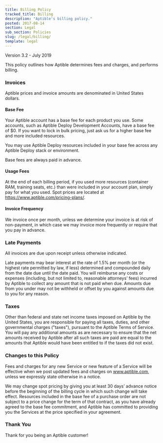```yaml
---
title: Billing Policy
tracked_title: Billing
description: "Aptible's billing policy."
posted: 2017-08-14
section: Legal
sub_section: Policies
slug: /legal/billing/
template: legal
---
```

<!-- Reference Links -->
[Terms of Service]:/legal/terms-of-service

Version 3.2 - July 2019

This policy outlines how Aptible determines fees and charges, and performs billing. 

### Invoices
Aptible prices and invoice amounts are denominated in United States dollars.

#### Base Fee
Your Aptible account has a base fee for each product you use. Some accounts, such as Aptible Deploy Development Accounts, have a base fee of $0. If you want to lock in bulk pricing, just ask us for a higher base fee and more included resources.

You may use Aptible Deploy resources included in your base fee across any Aptible Deploy stack or environment. 

Base fees are always paid in advance.

#### Usage Fees
At the end of each billing period, if you used more resources (container RAM, training seats, etc.) than were included in your account plan, simply pay for what you used. Spot prices are located at https://www.aptible.com/pricing-plans/.

#### Invoice Frequency
We invoice once per month, unless we determine your invoice is at risk of non-payment, in which case we may invoice more frequently or require that you pay in advance.

### Late Payments
All invoices are due upon receipt unless otherwise indicated.

Late payments may bear interest at the rate of 1.5% per month (or the highest rate permitted by law, if less) determined and compounded daily from the date due until the date paid. You will reimburse any costs or expenses (including, but not limited to, reasonable attorneys’ fees) incurred by Aptible to collect any amount that is not paid when due. Amounts due from you under may not be withheld or offset by you against amounts due to you for any reason.

### Taxes  
Other than federal and state net income taxes imposed on Aptible by the United States, you are responsible for paying all taxes, duties, and other governmental charges ("taxes"), pursuant to the Aptible Terms of Service. You will pay any additional amounts as are necessary to ensure that the net amounts received by Aptible after all such taxes are paid are equal to the amounts that Aptible would have been entitled to if the taxes did not exist.

### Changes to this Policy
Fees and charges for any new Service or new feature of a Service will be effective when we post updated fees and charges on www.aptible.com, unless we expressly state otherwise in a notice. 

We may change spot pricing by giving you at least 30 days’ advance notice before the beginning of the billing cycle in which such change will take effect. Resources included in the base fee of a purchase order are not subject to a price change for the term of that contract, as you have already agreed to the base fee commitment, and Aptible has committed to providing you the Services at the price specified in your agreement.

### Thank You  
Thank for you being an Aptible customer!
